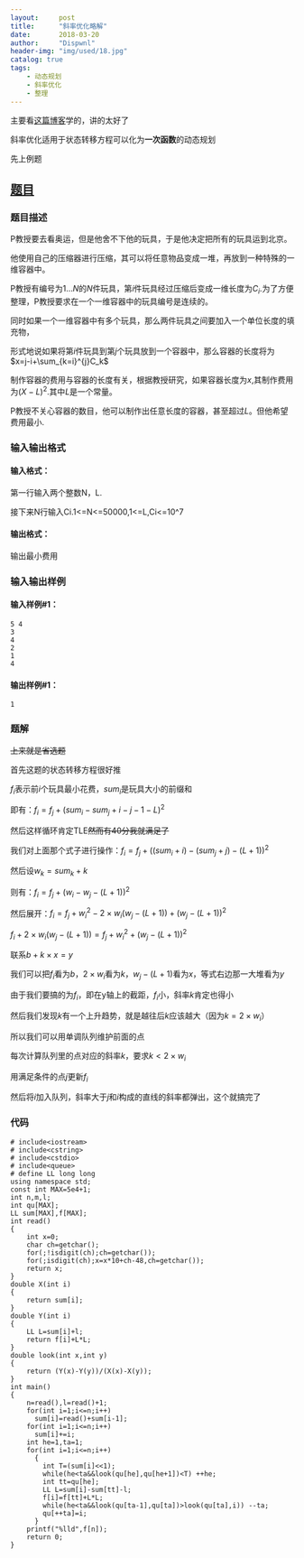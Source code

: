 ```yaml
---
layout:     post
title:      "斜率优化略解"
date:       2018-03-20
author:     "Dispwnl"
header-img: "img/used/18.jpg"
catalog: true
tags:
    - 动态规划
    - 斜率优化
    - 整理
---
```

主要看[这篇博客](http://www.cnblogs.com/Paul-Guderian/p/7259491.html)学的，讲的太好了

斜率优化适用于状态转移方程可以化为<strong>一次函数</strong>的动态规划

先上例题

## [题目](https://www.luogu.org/problemnew/show/P3195)
### 题目描述
P教授要去看奥运，但是他舍不下他的玩具，于是他决定把所有的玩具运到北京。

他使用自己的压缩器进行压缩，其可以将任意物品变成一堆，再放到一种特殊的一维容器中。

P教授有编号为$1...N$的$N$件玩具，第$i$件玩具经过压缩后变成一维长度为$C_i$.为了方便整理，P教授要求在一个一维容器中的玩具编号是连续的。

同时如果一个一维容器中有多个玩具，那么两件玩具之间要加入一个单位长度的填充物，

形式地说如果将第$i$件玩具到第$j$个玩具放到一个容器中，那么容器的长度将为$x=j-i+\sum_{k=i}^{j}C_k$

制作容器的费用与容器的长度有关，根据教授研究，如果容器长度为$x$,其制作费用为$(X-L)^2$.其中$L$是一个常量。

P教授不关心容器的数目，他可以制作出任意长度的容器，甚至超过$L$。但他希望费用最小.

### 输入输出格式

#### 输入格式：
第一行输入两个整数N，L.

接下来N行输入Ci.1<=N<=50000,1<=L,Ci<=10^7

#### 输出格式：
输出最小费用

### 输入输出样例
#### 输入样例#1： 
```
5 4
3
4
2
1
4
```
#### 输出样例#1： 
```
1
```
### 题解

~~上来就是省选题~~

首先这题的状态转移方程很好推

$f_i$表示前$i$个玩具最小花费，$sum_i$是玩具大小的前缀和

即有：$f_i=f_j+(sum_i-sum_j+i-j-1-L)^2$

然后这样循环肯定TLE~~然而有40分我就满足了~~

我们对上面那个式子进行操作：$f_i=f_j+((sum_i+i)-(sum_j+j)-(L+1))^2$

然后设$w_k=sum_k+k$

则有：$f_i=f_j+(w_i-w_j-(L+1))^2$

然后展开：$f_i=f_j+w_i^2-2\times w_i(w_j-(L+1))+(w_j-(L+1))^2$

$f_i+2\times w_i(w_j-(L+1))=f_j+w_i^2+(w_j-(L+1))^2$

联系$b+k\times x=y$

我们可以把$f_i$看为$b$，$2\times w_i$看为$k$，$w_j-(L+1)$看为$x$，等式右边那一大堆看为$y$

由于我们要搞的为$f_i$，即在y轴上的截距，$f_i$小，斜率$k$肯定也得小

然后我们发现$k$有一个上升趋势，就是越往后$k$应该越大（因为$k=2\times w_i$）

所以我们可以用单调队列维护前面的点

每次计算队列里的点对应的斜率$k$，要求$k<2\times w_i$

用满足条件的点$j$更新$f_i$

然后将$i$加入队列，斜率大于$j$和$i$构成的直线的斜率都弹出，这个就搞完了

### 代码
```
# include<iostream>
# include<cstring>
# include<cstdio>
# include<queue>
# define LL long long
using namespace std;
const int MAX=5e4+1;
int n,m,l;
int qu[MAX];
LL sum[MAX],f[MAX];
int read()
{
    int x=0;
    char ch=getchar();
    for(;!isdigit(ch);ch=getchar());
    for(;isdigit(ch);x=x*10+ch-48,ch=getchar());
    return x;
}
double X(int i)
{
    return sum[i];
}
double Y(int i)
{
    LL L=sum[i]+l;
    return f[i]+L*L;
}
double look(int x,int y)
{
    return (Y(x)-Y(y))/(X(x)-X(y));
}
int main()
{
    n=read(),l=read()+1;
    for(int i=1;i<=n;i++)
      sum[i]=read()+sum[i-1];
    for(int i=1;i<=n;i++)
      sum[i]+=i;
    int he=1,ta=1;
    for(int i=1;i<=n;i++)
      {
      	int T=(sum[i]<<1);
        while(he<ta&&look(qu[he],qu[he+1])<T) ++he;
        int tt=qu[he];
        LL L=sum[i]-sum[tt]-l;
        f[i]=f[tt]+L*L;
        while(he<ta&&look(qu[ta-1],qu[ta])>look(qu[ta],i)) --ta;
        qu[++ta]=i;
      }
    printf("%lld",f[n]);
    return 0;
}
```
